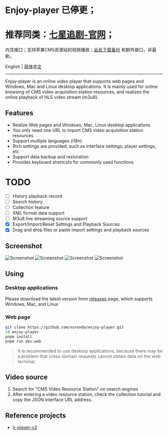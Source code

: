 # Enjoy-player 已停更；

# 推荐同类：[七星追剧-官网](https://gitee.com/fjcq/qixing-zhuiju/releases)；

内含接口；支持苹果CMS资源站的视频播放；[此处下载备份](https://github.com/lhj1618GitHub/Enjoy-player/releases/tag/20250920) 和额外接口，非最新。


English | [简体中文](./README-zh_CN.md)

---

Enjoy-player is an online video player that supports web pages and Windows, Mac and Linux desktop applications. It is mainly used for online browsing of CMS video acquisition station resources, and realizes the online playback of HLS video stream (m3u8).

## Features

- Realize Web pages and Windows, Mac, Linux desktop applications
- You only need one URL to import CMS video acquisition station resources
- Support multiple languages (i18n)
- Rich settings are provided, such as interface settings, player settings, etc
- Support data backup and restoration
- Provides keyboard shortcuts for commonly used functions

# TODO

- [ ] History playback record
- [ ] Search history
- [ ] Collection feature
- [ ] XML format data support
- [ ] M3u8 live streaming source support
- [x] Export/Import/Reset Settings and Playback Sources
- [x] Drag and drop files or paste import settings and playback sources

## Screenshot

![Screenshot](./screenshot/1.png)
![Screenshot](./screenshot/2.png)
![Screenshot](./screenshot/3.png)
![Screenshot](./screenshot/4.png)

## Using

### Desktop applications

Please download the latest version from [releases](https://github.com/xurenda/enjoy-player/releases) page, which supports Windows, Mac, and Linux

### Web page

```sh
git clone https://github.com/xurenda/enjoy-player.git
cd enjoy-player
pnpm install
pnpm run dev:web
```

> It is recommended to use desktop applications, because there may be a problem that cross-domain requests cannot obtain data on the web terminal.

## Video source

1. Search for "CMS Video Resource Station" on search engines
2. After entering a video resource station, check the collection tutorial and copy the JSON interface URL address.

## Reference projects

- [h-player-v2](https://github.com/ZyqGitHub1/h-player-v2)
